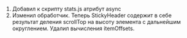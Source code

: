 1. Добавил к скрипту stats.js атрибут async 
2. Изменил обработчик. Теперь StickyHeader содержит в себе результат деления scrollTop на высоту элемента с дальнейшим округлением. Удалил вычисления itemOffsets.